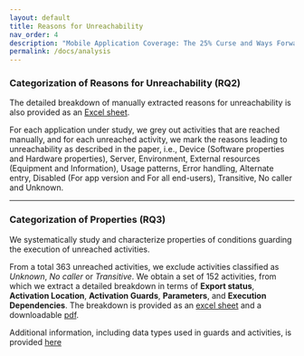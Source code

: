 ```yaml
---
layout: default
title: Reasons for Unreachability
nav_order: 4
description: "Mobile Application Coverage: The 25% Curse and Ways Forward"
permalink: /docs/analysis
---
```


### Categorization of Reasons for Unreachability (RQ2)

The detailed breakdown of manually extracted reasons for unreachability is also provided as an [Excel sheet](../assets/data/ManualAppAnalysis.xlsx). 

For each application under study, we grey out activities that are reached manually, and for each unreached activity, we mark the reasons leading to unreachability as described in the paper, i.e., Device (Software properties and Hardware properties), Server, Environment, External resources (Equipment and Information), Usage patterns, Error handling, Alternate entry, Disabled (For app version and For all end-users), Transitive, No caller and Unknown.

---

### Categorization of Properties (RQ3)

We systematically study and characterize properties of conditions guarding the execution of 
unreached activities.

From a total 363 unreached activities, we exclude activities classified as <i>Unknown</i>, <i>No caller</i> or <i>Transitive</i>. We obtain a set of 152 activities, from which we extract a detailed breakdown in terms of <b>Export status</b>, <b>Activation Location</b>, <b>Activation Guards</b>, <b>Parameters</b>, and <b>Execution Dependencies</b>.
The breakdown is provided as an [excel sheet](../assets/data/ActivityProperties.xlsx) and a downloadable [pdf](../assets/images/full-properties.pdf).

Additional information, including data types used in guards and activities, is provided [here](../assets/images/additional-properties.pdf)
<!--object data="../assets/images/full-properties.pdf" width="1000" height="1000" type='application/pdf'>
</object-->
<!--Additionally, we map the different types of properties we extract to the identified reasons for unreachability, to characterize which patterns are most common depending on the reason for unreachability. 
For example, in the table below, xx% of activities unreached due to missing software properties are activated in GUI/lifecycle callbacks.
-->